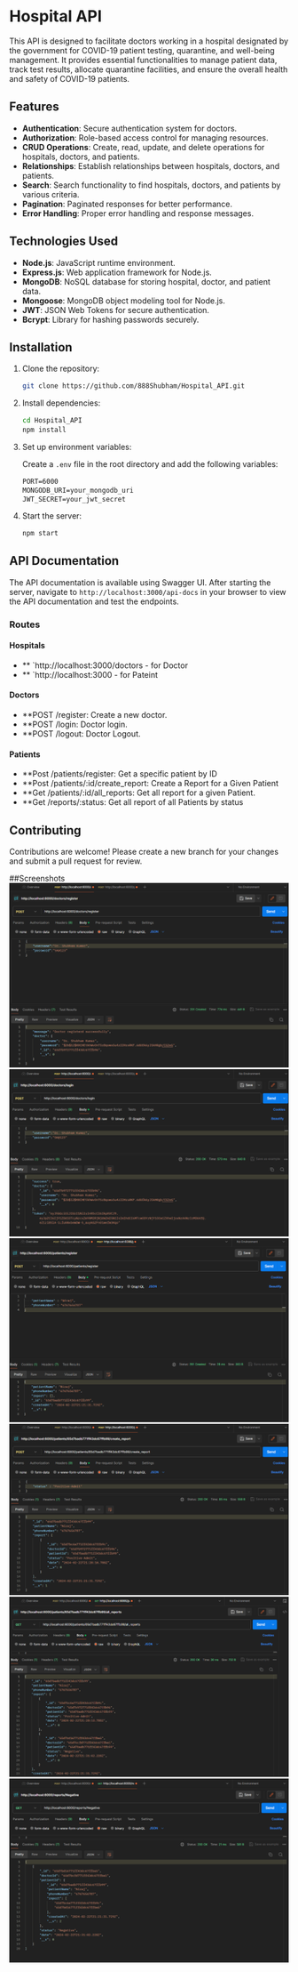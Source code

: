 # Hospital API

This API is designed to facilitate doctors working in a hospital designated by the government for COVID-19 patient testing, quarantine, and well-being management. It provides essential functionalities to manage patient data, track test results, allocate quarantine facilities, and ensure the overall health and safety of COVID-19 patients.

## Features

- **Authentication**: Secure authentication system for doctors.
- **Authorization**: Role-based access control for managing resources.
- **CRUD Operations**: Create, read, update, and delete operations for hospitals, doctors, and patients.
- **Relationships**: Establish relationships between hospitals, doctors, and patients.
- **Search**: Search functionality to find hospitals, doctors, and patients by various criteria.
- **Pagination**: Paginated responses for better performance.
- **Error Handling**: Proper error handling and response messages.

## Technologies Used

- **Node.js**: JavaScript runtime environment.
- **Express.js**: Web application framework for Node.js.
- **MongoDB**: NoSQL database for storing hospital, doctor, and patient data.
- **Mongoose**: MongoDB object modeling tool for Node.js.
- **JWT**: JSON Web Tokens for secure authentication.
- **Bcrypt**: Library for hashing passwords securely.

## Installation

1. Clone the repository:

    ```bash
    git clone https://github.com/888Shubham/Hospital_API.git
    ```

2. Install dependencies:

    ```bash
    cd Hospital_API
    npm install
    ```

3. Set up environment variables:

    Create a `.env` file in the root directory and add the following variables:

    ```plaintext
    PORT=6000
    MONGODB_URI=your_mongodb_uri
    JWT_SECRET=your_jwt_secret
    ```

4. Start the server:

    ```bash
    npm start
    ```

## API Documentation


The API documentation is available using Swagger UI. After starting the server, navigate to `http://localhost:3000/api-docs` in your browser to view the API documentation and test the endpoints.

### Routes

#### Hospitals

- ** `http://localhost:3000/doctors - for Doctor
- ** `http://localhost:3000 - for Pateint

#### Doctors

- **POST /register: Create a new doctor.
- **POST /login: Doctor login.
- **POST /logout: Doctor Logout.


#### Patients

- **Post /patients/register: Get a specific patient by ID
- **Post /patients/:id/create_report: Create a Report for a Given Patient
- **Get /patients/:id/all_reports: Get all report for a given Patient.
- **Get /reports/:status: Get all report of all Patients by status

## Contributing

Contributions are welcome! Please create a new branch for your changes and submit a pull request for review.


##Screenshots
![Screenshot 1](screenshots/Screenshot1.png)
![Screenshot 1](screenshots/Screenshot2.png)
![Screenshot 1](screenshots/Screenshot3.png)
![Screenshot 1](screenshots/Screenshot4.png)
![Screenshot 1](screenshots/Screenshot5.png)
![Screenshot 1](screenshots/Screenshot6.png)


